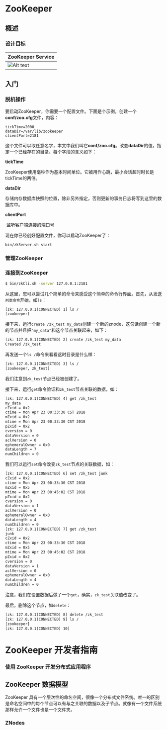 # ZooKeeper #

## 概述 ##

### 设计目标 ###

| ZooKeeper Service                                            |
| ------------------------------------------------------------ |
| ![Alt text](http://zookeeper.apache.org/doc/current/images/zkservice.jpg) |

## 入门 ##

### 脱机操作 ###

要启动ZooKeeper，你需要一个配置文件。下面是个示例，创建一个**conf/zoo.cfg**文件，内容：

```properties
tickTime=2000
dataDir=/var/lib/zookeeper
clientPort=2181
```

这个文件可以取任意名字，本文中我们叫它**conf/zoo.cfg**。改变**dataDir**的值，指定一个已经存在的目录。每个字段的含义如下：

**tickTime**

​	ZooKeeper使用毫秒作为基本时间单位。它被用作心跳，最小会话超时时长是tickTime的两倍。

**dataDir**

​	存储内存数据库快照的位置，除非另外指定，否则更新的事务日志将写到这里的数据库中。

**clientPort**

​	监听客户端连接的端口号

现在你已经创好配置文件，你可以启动ZooKeeper了：

```bash
bin/zkServer.sh start
```

### 管理ZooKeeper ###

### 连接到ZooKeeper ###

```bash
$ bin/zkCli.sh -server 127.0.0.1:2181
```

从这里，您可以尝试几个简单的命令来感受这个简单的命令行界面。首先，从发送`列表命令`开始，如`ls`：

```bash
[zk: 127.0.0.1(CONNECTED) 1] ls /
[zookeeper]
```

接下来，运行`create /zk_test my_data`创建一个新的znode，这句话创建一个新的节点并且把`"my_data"`和这个节点关联起来，如下：

```bash
[zk: 127.0.0.1(CONNECTED) 2] create /zk_test my_data
Created /zk_test
```

再发送一个`ls /`命令来看看这时目录是什么样：

```bash
[zk: 127.0.0.1(CONNECTED) 3] ls /
[zookeeper, zk_test]
```

我们注意到`zk_test`节点已经被创建了。

接下来，运行`get`命令验证和`zk_test`节点关联的数据，如：

```bash
[zk: 127.0.0.1(CONNECTED) 4] get /zk_test
my_data
cZxid = 0x2
ctime = Mon Apr 23 00:33:30 CST 2018
mZxid = 0x2
mtime = Mon Apr 23 00:33:30 CST 2018
pZxid = 0x2
cversion = 0
dataVersion = 0
aclVersion = 0
ephemeralOwner = 0x0
dataLength = 7
numChildren = 0
```

我们可以运行`set`命令改变`zk_test`节点的关联数据，如：

```bash
[zk: 127.0.0.1(CONNECTED) 6] set /zk_test junk
cZxid = 0x2
ctime = Mon Apr 23 00:33:30 CST 2018
mZxid = 0x5
mtime = Mon Apr 23 00:45:02 CST 2018
pZxid = 0x2
cversion = 0
dataVersion = 1
aclVersion = 0
ephemeralOwner = 0x0
dataLength = 4
numChildren = 0
[zk: 127.0.0.1(CONNECTED) 7] get /zk_test
junk
cZxid = 0x2
ctime = Mon Apr 23 00:33:30 CST 2018
mZxid = 0x5
mtime = Mon Apr 23 00:45:02 CST 2018
pZxid = 0x2
cversion = 0
dataVersion = 1
aclVersion = 0
ephemeralOwner = 0x0
dataLength = 4
numChildren = 0
```

注意，我们在设置数据后做了一个`get`，确实，`zk_test`关联值改变了。

最后，删除这个节点，如`delete`：

```bash
[zk: 127.0.0.1(CONNECTED) 8] delete /zk_test
[zk: 127.0.0.1(CONNECTED) 9] ls /
[zookeeper]
[zk: 127.0.0.1(CONNECTED) 10] 
```



# ZooKeeper 开发者指南 #

### 使用 ZooKeeper 开发分布式应用程序 ###

## ZooKeeper 数据模型 ##

ZooKeeper 具有一个层次性的命名空间，很像一个分布式文件系统。唯一的区别是命名空间中的每个节点可以有与之关联的数据以及子节点。就像有一个文件系统那样允许一个文件也是一个文件夹。

























### ZNodes ###

